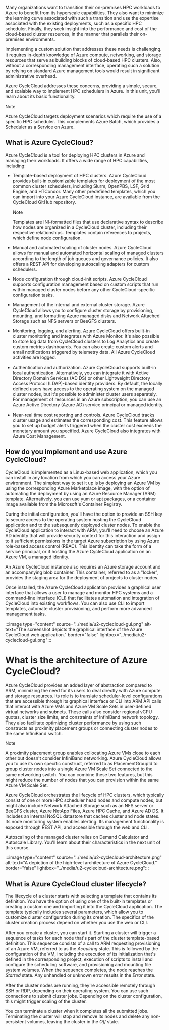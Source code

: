 ﻿Many organizations want to transition their on-premises HPC workloads to Azure to benefit from its hyperscale capabilities. They also want to minimize the learning curve associated with such a transition and use the expertise associated with the existing deployments, such as a specific HPC scheduler. Finally, they seek insight into the performance and cost of the cloud-based cluster resources, in the manner that parallels their on-premises environments. 

Implementing a custom solution that addresses these needs is challenging. It requires in-depth knowledge of Azure compute, networking, and storage resources that serve as building blocks of cloud-based HPC clusters. Also, without a corresponding management interface, operating such a solution by relying on standard Azure management tools would result in significant administrative overhead.

Azure CycleCloud addresses these concerns, providing a simple, secure, and scalable way to implement HPC schedulers in Azure. In this unit, you'll learn about its basic functionality.

> [!NOTE]
> Azure CycleCloud targets deployment scenarios which require the use of a specific HPC scheduler. This complements Azure Batch, which provides a Scheduler as a Service on Azure.

## What is Azure CycleCloud?

Azure CycleCloud is a tool for deploying HPC clusters in Azure and managing their workloads. It offers a wide range of HPC capabilities, including:

- Template-based deployment of HPC clusters. Azure CycleCloud provides built-in customizable templates for deployment of the most common cluster schedulers, including Slurm, OpenPBS, LSF, Grid Engine, and HTCondor. Many other predefined templates, which you can import into your Azure CycleCloud instance, are available from the CycleCloud GitHub repository.

   > [!NOTE]
   > Templates are INI-formatted files that use declarative syntax to describe how nodes are organized in a CycleCloud cluster, including their respective relationships. Templates contain references to projects, which define node configuration.

- Manual and automated scaling of cluster nodes. Azure CycleCloud allows for manual and automated horizontal scaling of managed clusters according to the length of job queues and governance policies. It also offers a REST API for developing autoscaling adapters for custom schedulers.
- Node configuration through cloud-init scripts. Azure CycleCloud supports configuration management based on custom scripts that run within managed cluster nodes before any other CycleCloud-specific configuration tasks.
- Management of the internal and external cluster storage. Azure CycleCloud allows you to configure cluster storage by provisioning, mounting, and formatting Azure managed disks and Network Attached Storage such as NFS servers or BeeGFS clusters.
- Monitoring, logging, and alerting. Azure CycleCloud offers built-in cluster monitoring and integrates with Azure Monitor. It's also possible to store log data from CycleCloud clusters to Log Analytics and create custom metrics dashboards. You can also create custom alerts and email notifications triggered by telemetry data. All Azure CycleCloud activities are logged.
- Authentication and authorization. Azure CycleCloud supports built-in local authentication. Alternatively, you can integrate it with Active Directory Domain Services (AD DS) or other Lightweight Directory Access Protocol (LDAP)-based identity providers. By default, the locally defined users have access to the operating system on the managed cluster nodes, but it's possible to administer cluster users separately. For management of resources in an Azure subscription, you can use an Azure Active Directory (Azure AD) service principal or managed identity.
- Near-real time cost reporting and controls. Azure CycleCloud tracks cluster usage and estimates the corresponding cost. This feature allows you to set up budget alerts triggered when the cluster cost exceeds the monetary amount you specified. Azure CycleCloud also integrates with Azure Cost Management.

## How do you implement and use Azure CycleCloud?

CycleCloud is implemented as a Linux-based web application, which you can install in any location from which you can access your Azure environment. The simplest way to set it up is by deploying an Azure VM by using the corresponding Azure Marketplace image, with the option of automating the deployment by using an Azure Resource Manager (ARM) template. Alternatively, you can use yum or apt packages, or a container image available from the Microsoft's Container Registry.

During the initial configuration, you'll have the option to provide an SSH key to secure access to the operating system hosting the CycleCloud application and to the subsequently deployed cluster nodes. To enable the CycleCloud application to interact with ARM, you'll need to choose an Azure AD identity that will provide security context for this interaction and assign to it sufficient permissions in the target Azure subscription by using Azure role-based access control (RBAC). This identity can take the form of a service principal, or if hosting the Azure CycleCloud application on an Azure VM, a managed identity.

An Azure CycleCloud instance also requires an Azure storage account and an accompanying blob container. This container, referred to as a "locker", provides the staging area for the deployment of projects to cluster nodes.

Once installed, the Azure CycleCloud application provides a graphical user interface that allows a user to manage and monitor HPC systems and a command-line interface (CLI) that facilitates automation and integration of CycleCloud into existing workflows. You can also use CLI to import templates, automate cluster provisioning, and perform more advanced management tasks.

:::image type="content" source="../media/u2-cyclecloud-gui.png" alt-text="The screenshot depicts the graphical interface of the Azure CycleCloud web application." border="false" lightbox="../media/u2-cyclecloud-gui.png":::

# What is the architecture of Azure CycleCloud?

Azure CycleCloud provides an added layer of abstraction compared to ARM, minimizing the need for its users to deal directly with Azure compute and storage resources. Its role is to translate scheduler-level configurations that are accessible through its graphical interface or CLI into ARM API calls that interact with Azure VMs and Azure VM Scale Sets in user-defined virtual networks and subnets. These calls also consider regional vCPU quotas, cluster size limits, and constraints of InfiniBand network topology. They also facilitate optimizing cluster performance by using such constructs as proximity placement groups or connecting cluster nodes to the same InfiniBand switch.

> [!NOTE]
> A proximity placement group enables collocating Azure VMs close to each other but doesn't consider InfiniBand networking. Azure CycleCloud allows you to use its own specific construct, referred to as PlacementGroupId to group cluster nodes into a single Azure VM Scale Set connected to the same networking switch. You can combine these two features, but this might reduce the number of nodes that you can provision within the same Azure VM Scale Set.

Azure CycleCloud orchestrates the lifecycle of HPC clusters, which typically consist of one or more HPC scheduler head nodes and compute nodes, but might also include Network Attached Storage such as an NFS server or BeeGFS cluster, Azure NetApp Files, Azure HPC Cache, and Azure AD DS. It includes an internal NoSQL datastore that caches cluster and node states. Its node monitoring system enables alerting. Its management functionality is exposed through REST API, and accessible through the web and CLI.

Autoscaling of the managed cluster relies on Demand Calculator and Autoscale Library. You'll learn about their characteristics in the next unit of this course.

:::image type="content" source="../media/u2-cyclecloud-architecture.png" alt-text="A depiction of the high-level architecture of Azure CycleCloud." border="false" lightbox="../media/u2-cyclecloud-architecture.png":::

## What is Azure CycleCloud cluster lifecycle?

The lifecycle of a cluster starts with selecting a template that contains its definition. You have the option of using one of the built-in templates or creating a custom one and importing it into the CycleCloud application. The template typically includes several parameters, which allow you to customize cluster configuration during its creation. The specifics of the cluster creation process depend on whether you use the web or CLI.

After you create a cluster, you can start it. Starting a cluster will trigger a sequence of tasks for each node that's part of the cluster template-based definition. This sequence consists of a call to ARM requesting provisioning of an Azure VM, referred to as the *Acquiring* state. This is followed by the configuration of the VM, including the execution of its initialization that's defined in the corresponding project, execution of scripts to install and configure the scheduling software, and provisioning and mounting file system volumes. When the sequence completes, the node reaches the *Started* state. Any unhandled or unknown error results in the *Error* state.

After the cluster nodes are running, they're accessible remotely through SSH or RDP, depending on their operating system. You can use such connections to submit cluster jobs. Depending on the cluster configuration, this might trigger scaling of the cluster.

You can terminate a cluster when it completes all the submitted jobs. Terminating the cluster will stop and remove its nodes and delete any non­persistent volumes, leaving the cluster in the *Off* state.
